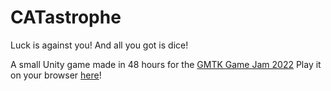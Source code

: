 # CATastrophe
Luck is against you! And all you got is dice!

A small Unity game made in 48 hours for the [GMTK Game Jam 2022](https://itch.io/jam/gmtk-jam-2022) Play it on your browser [here](https://yamartim.itch.io/catastrophe)!
